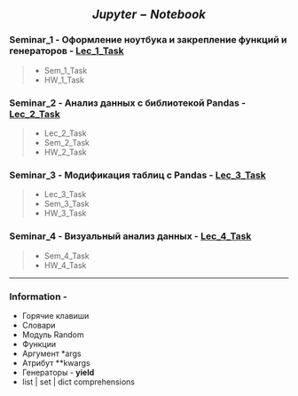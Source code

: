 ## $$Jupyter-Notebook$$

### Seminar_1 - Оформление ноутбука и закрепление функций и генераторов - <a href = 'https://gbcdn.mrgcdn.ru/uploads/asset/4239327/attachment/67ca2d700eae346cc89b98a0d92b1329.html'>Lec_1_Task</a>
> - Sem_1_Task
> - HW_1_Task
### Seminar_2 - Анализ данных с библиотекой Pandas - <a href = 'https://gbcdn.mrgcdn.ru/uploads/asset/4239331/attachment/b63e7ff5e723b10f8eb635f935ce8bc4.html'>Lec_2_Task</a>
> - Lec_2_Task
> - Sem_2_Task
> - HW_2_Task
### Seminar_3 - Модификация таблиц с Pandas - <a href = 'https://gbcdn.mrgcdn.ru/uploads/asset/4239332/attachment/7d8be3cf1f6192275f44c62047e51fc7.html'>Lec_3_Task</a>
> - Lec_3_Task
> - Sem_3_Task
> - HW_3_Task
### Seminar_4 - Визуальный анализ данных - <a href = 'https://gbcdn.mrgcdn.ru/uploads/asset/4239337/attachment/720ebdb2f08b82d465f2405f9c7c9bdd.html'>Lec_4_Task</a>
> - Sem_4_Task
> - HW_4_Task



---
### Information - 
- Горячие клавиши
- Словари
- Модуль Random
- Функции
- Аргумент *args
- Атрибут **kwargs
- Генераторы - **yield**
- list | set | dict comprehensions